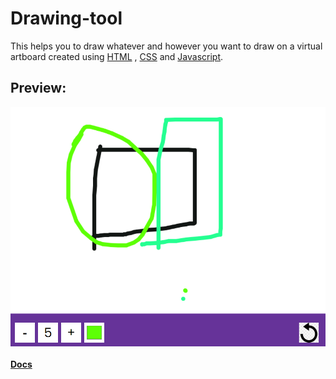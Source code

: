 # Drawing-tool
This helps you to draw whatever and however you want to draw on a virtual artboard created using <a href="https://www.w3schools.com/html/">HTML</a> , <a href="https://www.w3schools.com/css/">CSS</a> and <a href="https://www.w3schools.com/js/DEFAULT.asp">Javascript</a>. 

## Preview:

<img src="Screenshot (106).png"></img><br><br>
<a href="https://developer.mozilla.org/en-US/docs/Web/API/Canvas_API/Tutorial/Drawing_shapes"><b>Docs</b></a>
